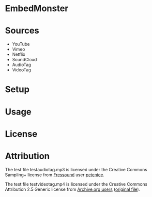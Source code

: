 EmbedMonster
============

Sources
=======

* YouTube
* Vimeo
* Netflix
* SoundCloud
* AudioTag
* VideoTag

Setup
=====

Usage
=====

License
=======

Attribution
===========

The test file testaudiotag.mp3 is licensed under the Creative Commons Sampling+ license from [Fressound](http://www.freesound.org/people/petenice/sounds/9508/) user [petenice](http://www.freesound.org/people/petenice/).

The test file testvideotag.mp4 is licensed under the Creative Commons Attribution 2.5 Generic license from [Archive.org users](http://www.archive.org/details/Maker_Faire_VJ_Clips) ([original file](http://www.archive.org/download/Maker_Faire_VJ_Clips/lucyfer3_mjpg_qvga_512kb.mp4)).